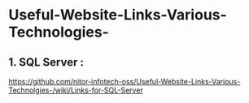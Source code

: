 # Useful-Website-Links-Various-Technologies-

## 1. SQL Server : 
https://github.com/nitor-infotech-oss/Useful-Website-Links-Various-Technolgies-/wiki/Links-for-SQL-Server

